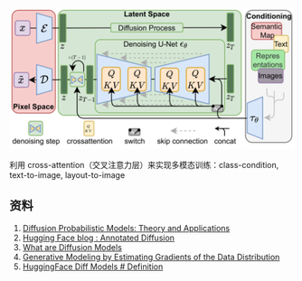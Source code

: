 
![](imgs/latent-diffusion-models-cross-attention.png)

利用 cross-attention（交叉注意力层）来实现多模态训练：class-condition, text-to-image, layout-to-image

## 资料
1. [Diffusion Probabilistic Models: Theory and Applications](https://ml.cs.tsinghua.edu.cn/~fanbao/Application-DPM.pdf)
2. [Hugging Face blog : Annotated Diffusion](https://huggingface.co/blog/annotated-diffusion)
3. [What are Diffusion Models](https://lilianweng.github.io/posts/2021-07-11-diffusion-models/)
4. [Generative Modeling by Estimating Gradients of the Data Distribution](https://yang-song.net/blog/2021/score/)
5. [HuggingFace Diff Models # Definition ](https://github.com/huggingface/diffusers#definitions)

